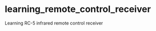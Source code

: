 learning_remote_control_receiver
================================

Learning RC-5 infrared remote control receiver
